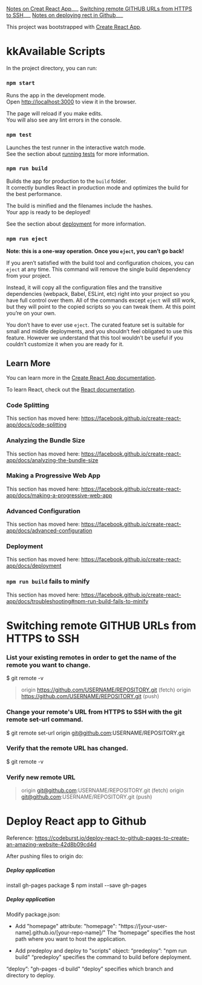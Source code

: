 
[Notes on Creat React App](#available-scripts)___
[ Switching remote GITHUB URLs from HTTPS to SSH](#switching-remote-github-urls-from-https-to-ssh)___
[Notes on deploying rect in Github](#deploy-react-app-to-github)___



This project was bootstrapped with [Create React App](https://github.com/facebook/create-react-app).
# kkAvailable Scripts

In the project directory, you can run:

### `npm start`

Runs the app in the development mode.<br />
Open [http://localhost:3000](http://localhost:3000) to view it in the browser.

The page will reload if you make edits.<br />
You will also see any lint errors in the console.

### `npm test`

Launches the test runner in the interactive watch mode.<br />
See the section about [running tests](https://facebook.github.io/create-react-app/docs/running-tests) for more information.

### `npm run build`

Builds the app for production to the `build` folder.<br />
It correctly bundles React in production mode and optimizes the build for the best performance.

The build is minified and the filenames include the hashes.<br />
Your app is ready to be deployed!

See the section about [deployment](https://facebook.github.io/create-react-app/docs/deployment) for more information.

### `npm run eject`

**Note: this is a one-way operation. Once you `eject`, you can’t go back!**

If you aren’t satisfied with the build tool and configuration choices, you can `eject` at any time. This command will remove the single build dependency from your project.

Instead, it will copy all the configuration files and the transitive dependencies (webpack, Babel, ESLint, etc) right into your project so you have full control over them. All of the commands except `eject` will still work, but they will point to the copied scripts so you can tweak them. At this point you’re on your own.

You don’t have to ever use `eject`. The curated feature set is suitable for small and middle deployments, and you shouldn’t feel obligated to use this feature. However we understand that this tool wouldn’t be useful if you couldn’t customize it when you are ready for it.

## Learn More

You can learn more in the [Create React App documentation](https://facebook.github.io/create-react-app/docs/getting-started).

To learn React, check out the [React documentation](https://reactjs.org/).

### Code Splitting

This section has moved here: https://facebook.github.io/create-react-app/docs/code-splitting

### Analyzing the Bundle Size

This section has moved here: https://facebook.github.io/create-react-app/docs/analyzing-the-bundle-size

### Making a Progressive Web App

This section has moved here: https://facebook.github.io/create-react-app/docs/making-a-progressive-web-app

### Advanced Configuration

This section has moved here: https://facebook.github.io/create-react-app/docs/advanced-configuration

### Deployment

This section has moved here: https://facebook.github.io/create-react-app/docs/deployment

### `npm run build` fails to minify

This section has moved here: https://facebook.github.io/create-react-app/docs/troubleshooting#npm-run-build-fails-to-minify




# Switching remote GITHUB URLs from HTTPS to SSH

### List your existing remotes in order to get the name of the remote you want to change.
$ git remote -v
> origin  https://github.com/USERNAME/REPOSITORY.git (fetch)
> origin  https://github.com/USERNAME/REPOSITORY.git (push)
### Change your remote's URL from HTTPS to SSH with the git remote set-url command.
$ git remote set-url origin git@github.com:USERNAME/REPOSITORY.git
### Verify that the remote URL has changed.
$ git remote -v
### Verify new remote URL
> origin  git@github.com:USERNAME/REPOSITORY.git (fetch)
> origin  git@github.com:USERNAME/REPOSITORY.git (push)


# Deploy React app to Github

Reference:  https://codeburst.io/deploy-react-to-github-pages-to-create-an-amazing-website-42d8b09cd4d

After pushing files to origin do:
##### Deploy application
 install gh-pages package
$ npm install --save gh-pages
##### Deploy application
 Modify package.json:


- Add "homepage" attribute:
"homepage": "https://[your-user-name].github.io/[your-repo-name]/"
The “homepage” specifies the host path where you want to host the application. 


- Add predeploy and deploy to "scripts" object:
“predeploy”: "npm run build"
“predeploy” specifies the command to build before deployment.

“deploy”: "gh-pages -d build"
“deploy” specifies which branch and directory to deploy.



